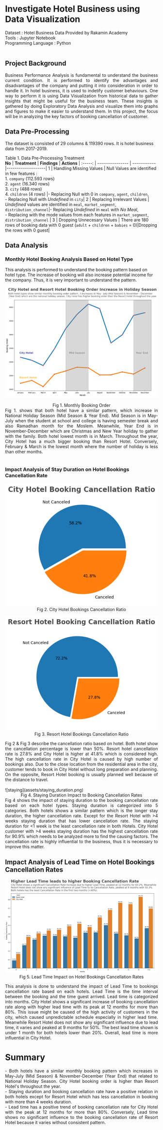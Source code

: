 # Investigate Hotel Business using Data Visualization

Dataset : Hotel Business Data Provided by Rakamin Academy 
<br>
Tools : Jupyter Notebook 
<br>
Programming Language : Python
<br>
<br>

## Project Background
<div align="justify"> Business Performance Analysis is fundamental to understand the business current condition. It is performed to identify the advantages and disadvantages of the company and putting it into consideration in order to handle it. In hotel business, it is used to indetify customer behaviours. One way to perform it is using Data Visualization from historical data to gather insights that might be useful for the business team. These insights is gathered by doing Exploratory Data Analysis and visualize them into graphs and figures to make it easier to understand them. In this project, the focus will be in analyzing the key factors of booking cancellation of customer. </div>

## Data Pre-Processing
The dataset is consisted of 29 columns & 119390 rows. It is hotel business data from 2017-2019.

Table 1. Data Pre-Processing Treatment <br>
**No**  |     **Treatment**      |    **Findings**     |    **Actions**     |
:-----: |    ----------------    |    ------------     |--------------------|
1 |   Handling Missing Values    |    Null Values are identified in few features : <br> 1. `company` (112.593 rows) <br> 2. `agent` (16.340 rows) <br> 3. `city` (488 rows) <br> 4. `children` (4 rows)    |- Replacing Null with 0 in `company`, `agent`,  `children`, <br> - Replacing Null with _Undefined_ in `city`|
2 |   Replacing Irrelevant Values     |    _Undefined_ values are identified in `meal`, `market_segment`, `distribution_channel`|- Replacing _Undefined_ in `meal` with _No Meal_, <br> - Replacing with the mode values from each features in `market_segment`, `distribution_channel` |
3 |    Dropping Unnecesary Values    |    There are 180 rows of booking data with 0 guest (`adult` + `children` + `babies` = 0)|Dropping the rows with 0 guest|

## Data Analysis
### Monthly Hotel Booking Analysis Based on Hotel Type
This analysis is performed to understand the booking pattern based on hotel type. The increase of booking will also increase potential income for the company. Thus, it is very important to understand the pattern.

![booking](assets/booking_order.png)
<div align="center"> Fig 1. Monthly Booking Order </div>
<div align="justify">Fig 1. shows that both hotel have a similar pattern, which increase in National Holiday Season (Mid Season & Year End). Mid Season is in May-July when the student at school and college is having semester break and also Ramadhan month for the Moslem. Meanwhile, Year End is in November-December which are Christmas and New Year holiday to gather with the family. Both hotel lowest month is in March. Throughout the year, City Hotel has a much bigger booking than Resort Hotel. Conversely, February & March is the lowest month where the number of holiday is less than other months. </div>
<br>

### Impact Analysis of Stay Duration on Hotel Bookings Cancellation Rate

<p align="center">
  <img src= "https://github.com/jedijm/Investigate-Hotel-Business-using-Data-Visualization/blob/main/assets/city_ratio.png"> <br>
Fig 2. City Hotel Bookings Cancellation Ratio
</p>
<p align="center">
  <img src= "https://github.com/jedijm/Investigate-Hotel-Business-using-Data-Visualization/blob/main/assets/resort_ratio.png"> <br>
Fig 3. Resort Hotel Bookings Cancellation Ratio 
</p>

<div align="justify"> Fig 2 & Fig 3 describe the cancellation ratio based on hotel. Both hotel show the cancellation percentage is lower than 50%. Resort hotel cancellation rate is 27.8% and City Hotel is higher at 41.8% which is considered high. The high cancellation rate in City Hotel is caused by high number of bookings also. Due to the close location from the residential area in the city, customer tends to book in City Hotel without long preparation and planning. On the opposite, Resort Hotel booking is usually planned well because of the distance to travel. </div>
<br>
![staying](assets/staying_duration.png)
<div align="center"> Fig 4. Staying Duration Impact to Booking Cancellation Rates </div>

<div align="justify"> Fig 4 shows the impact of staying duration to the booking cancellation rate based on each hotel types. Staying duration is categorized into 5 categories. Both hotels shows a similar pattern which is the longer stay duration, the higher cancellation rate. Except for the Resort Hotel with >4 weeks staying duration that has lower cancellation rate. The staying duration for <1 week is the least cancellation rate in both Hotels. City Hotel customer with >4 weeks staying duration has the highest cancellation rate for 90.9% which needs to be analyzed more to find the causing factors. The cancellation rate is highly influential to the business, thus it is necessary to improve this matter. </div> 

## Impact Analysis of Lead Time on Hotel Bookings Cancellation Rates

<p align="center">
  <img src= "https://github.com/jedijm/Investigate-Hotel-Business-using-Data-Visualization/blob/main/assets/lead_time.png"> <br>
Fig 5. Lead Time Impact on Hotel Bookings Cancellation Rates
</p>

<div align="justify">
  This analysis is done to understand the impact of Lead Time to bookings cancellation rate based on each hotels. Lead Time is the time interval between the booking and the time guest arrived. Lead time is categorized into months. City Hotel shows a significant increase of booking cancellation rate along with higher lead time with its peak at 12 months for more than 80%. This issue might be caused of the high activity of customers in the city, which caused unpredictable schedule especially in higher lead time. Meanwhile Resort Hotel does not show any significant influence due to lead time, it varies and peaked at 9 months for 50%. The best lead time shown is under 1 month for both hotels lower than 20%. Overall, lead time is more influential in City Hotel.
</div>

# Summary
<div align="justify">
  - Both hotels have a similar monthly booking pattern which increases in May-July (Mid Season) & November-December (Year End) that related to National Holiday Season. City Hotel booking order is higher than Resort Hotel's throughout the year. <br>
  - Staying duration and booking cancellation rate have a positive relation in both hotels except for Resort Hotel which has less cancellation in booking with more than 4 weeks duration. <br>
  - Lead time has a positive trend of booking cancellation rate for City Hotel with the peak at 12 months for more than 80%. Conversely, Lead time shows no significant influence to the booking cancellation rate of Resort Hotel because it varies without consistent pattern. 
</div>
